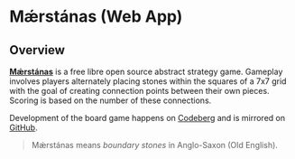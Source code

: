 # Mǽrstánas (Web App)

## Overview

**[Mǽrstánas](https://jaerrib.codeberg.page/maerstanas/)** is a free libre open
source abstract strategy game. Gameplay involves players alternately placing
stones within the squares of a 7x7 grid with the goal of creating connection
points between their own pieces. Scoring is based on the number of these
connections.

Development of the board game happens
on [Codeberg](https://codeberg.org/jaerrib/maerstanas) and is mirrored
on [GitHub](https://github.com/jaerrib/maerstanas).

> Mǽrstánas means *boundary stones* in Anglo-Saxon (Old English).
